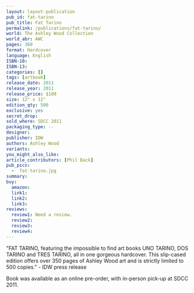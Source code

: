 ```yaml
---
layout: layout-publication
pub_id: fat-tarino
pub_title: Fat Tarino
permalink: /publications/fat-tarino/
world: The Ashley Wood Collection
world_abr: AWC
pages: 360
format: Hardcover
language: English
ISBN-10: 
ISBN-13: 
categories: []
tags: [artbook]
release_date: 2011
release_year: 2011
release_price: $100
size: 12" x 12"
edition_qty: 500
exclusive: yes
secret_drop:
sold_where: SDCC 2011
packaging_type: --
designer: 
publisher: IDW
authors: Ashley Wood
variants:
you_might_also_like: 
article_contributors: [Phil Back]
pub_pics: 
  -  fat-tarino.jpg
summary: 
buy:
  amazon: 
  link1: 
  link2: 
  link3: 
reviews:
  review1: Need a review.
  review2:
  review3:
  review4:
---
```

"FAT TARINO, featuring the impossible to find art books UNO TARINO, DOS TARINO and TRES TARINO, all in one gorgeous hardcover. This slip-cased edition offers over 350 pages of Ashley Wood art and is strictly limited to 500 copies." - IDW press release

Book was available as an online pre-order, with in-person pick-up at SDCC 2011.